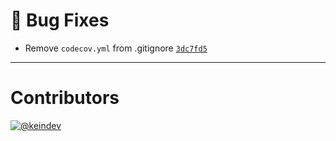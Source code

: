 # :bug: Bug Fixes

- Remove `codecov.yml` from .gitignore [`3dc7fd5`](https://github.com/tagproject/ts-package-shared-config/commit/3dc7fd56b15222ca29fa03330a0cd603d62434ee)

---

# Contributors

[![@keindev](https://avatars.githubusercontent.com/u/4527292?v=4&s=40)](https://github.com/keindev)
